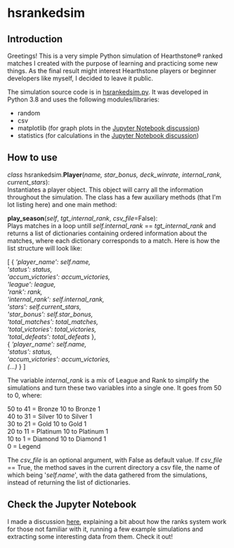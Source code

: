 # hsrankedsim
## Introduction  
Greetings! This is a very simple Python simulation of Hearthstone® ranked matches I created with the purpose of learning and practicing some new things. As the final result might interest Hearthstone players or beginner developers like myself, I decided to leave it public.

The simulation source code is in [hsrankedsim.py](hsrankedsim.py). It was developed in Python 3.8 and uses the following modules/libraries:
* random
* csv
* matplotlib (for graph plots in the [Jupyter Notebook discussion](discussion.ipynb))
* statistics  (for calculations in the [Jupyter Notebook discussion](discussion.ipynb))

## How to use  
*class* hsrankedsim.**Player**(*name, star_bonus, deck_winrate, internal_rank, current_stars*):  
Instantiates a player object. This object will carry all the information throughout the simulation. The class has a few auxiliary methods (that I'm lot listing here)       and one main method: 

**play_season**(*self*, *tgt_internal_rank*, *csv_file*=False):  
Plays matches in a loop untill *self.internal_rank* == *tgt_internal_rank* and returns a list of dictionaries containing ordered information about the matches, where each dictionary corresponds to a match.
Here is how the list structure will look like:   

<p>[ {<i> 'player_name': self.name,<br>
'status': status,<br>
'accum_victories': accum_victories,<br>
'league': league,<br>
'rank': rank,<br>
'internal_rank': self.internal_rank,<br>
'stars': self.current_stars,<br>
'star_bonus': self.star_bonus,<br>
'total_matches': total_matches,<br>
'total_victories': total_victories,<br>
'total_defeats': total_defeats </i>},<br>
{<i> 'player_name': self.name,<br>
'status': status,<br>
'accum_victories': accum_victories,<br>
(...) </i>} ]</p>

The variable *internal_rank* is a mix of League and Rank to simplify the simulations and turn these two variables into a single one. It goes from 50 to 0, where:  

50 to 41 = Bronze 10 to Bronze 1  
40 to 31 = Silver 10 to Silver 1  
30 to 21 = Gold 10 to Gold 1  
20 to 11 = Platinum 10 to Platinum 1  
10 to 1  = Diamond 10 to Diamond 1  
0        = Legend  

The *csv_file* is an optional argument, with False as default value. If *csv_file* == True, the method saves in the current directory a csv file, the name of which being '*self.name*', with the data gathered from the simulations, instead of returning the list of dictionaries.

## Check the Jupyter Notebook
I made a discussion [here](discussion.ipynb), explaining a bit about how the ranks system work for those not familiar with it, running a few example simulations and extracting some interesting data from them. Check it out!
